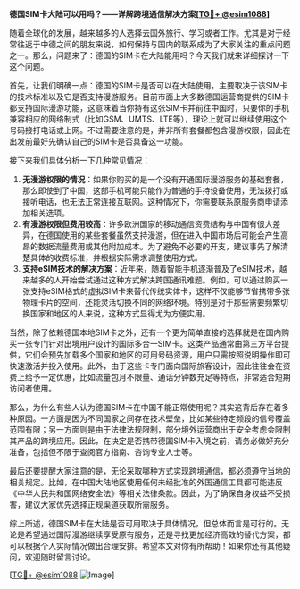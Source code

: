 **德国SIM卡大陆可以用吗？——详解跨境通信解决方案[[TG💪+ @esim1088](https://t.me/s/esim1088)]**

随着全球化的发展，越来越多的人选择去国外旅行、学习或者工作。尤其是对于经常往返于中德之间的朋友来说，如何保持与国内的联系成为了大家关注的重点问题之一。那么，问题来了：德国的SIM卡在大陆能用吗？今天我们就来详细探讨一下这个问题。

首先，让我们明确一点：德国的SIM卡是否可以在大陆使用，主要取决于该SIM卡的技术标准以及它是否支持漫游服务。目前市面上大多数德国运营商提供的SIM卡都支持国际漫游功能，这意味着当你持有这张SIM卡并前往中国时，只要你的手机兼容相应的网络制式（比如GSM、UMTS、LTE等），理论上就可以继续使用这个号码接打电话或上网。不过需要注意的是，并非所有套餐都包含漫游权限，因此在出发前最好先确认自己的SIM卡是否具备这一功能。

接下来我们具体分析一下几种常见情况：
1. **无漫游权限的情况**：如果你购买的是一个没有开通国际漫游服务的基础套餐，那么即使到了中国，这部手机可能只能作为普通的手持设备使用，无法拨打或接听电话，也无法正常连接互联网。这种情况下，你需要联系原服务商申请添加相关选项。
2. **有漫游权限但费用较高**：许多欧洲国家的移动通信资费结构与中国有很大差异，在德国使用的某些套餐虽然支持漫游，但在进入中国市场后可能会产生高昂的数据流量费用或其他附加成本。为了避免不必要的开支，建议事先了解清楚具体的收费标准，并根据实际需求调整使用方式。
3. **支持eSIM技术的解决方案**：近年来，随着智能手机逐渐普及了eSIM技术，越来越多的人开始尝试通过这种方式解决跨国通讯难题。例如，可以通过购买一张支持eSIM格式的虚拟SIM卡来替代传统实体卡，这样不仅能够节省携带多张物理卡片的空间，还能灵活切换不同的网络环境。特别是对于那些需要频繁切换国家和地区的人来说，这种方式显得尤为方便实用。

当然，除了依赖德国本地SIM卡之外，还有一个更为简单直接的选择就是在国内购买一张专门针对出境用户设计的国际多合一SIM卡。这类产品通常由第三方平台提供，它们会预先加载多个国家和地区的可用号码资源，用户只需按照说明操作即可快速激活并投入使用。此外，由于这些卡专门面向国际旅客设计，因此往往会在资费上给予一定优惠，比如流量包月不限量、通话分钟数充足等特点，非常适合短期访问者使用。

那么，为什么有些人认为德国SIM卡在中国不能正常使用呢？其实这背后存在着多种原因。一方面是因为不同国家之间存在技术壁垒，比如某些特定频段的信号覆盖范围有限；另一方面则是由于法律法规限制，部分境外运营商出于安全考虑会限制其产品的跨境应用。因此，在决定是否携带德国SIM卡入境之前，请务必做好充分准备，包括但不限于查阅官方指南、咨询专业人士等。

最后还要提醒大家注意的是，无论采取哪种方式实现跨境通信，都必须遵守当地的相关规定。比如，在中国大陆地区使用任何未经批准的外国通信工具都可能违反《中华人民共和国网络安全法》等相关法律条款。因此，为了确保自身权益不受损害，建议大家优先选择正规渠道获取所需服务。

综上所述，德国SIM卡在大陆是否可用取决于具体情况，但总体而言是可行的。无论是希望通过国际漫游继续享受原有服务，还是寻找更加经济高效的替代方案，都可以根据个人实际情况做出合理安排。希望本文对你有所帮助！如果你还有其他疑问，欢迎随时留言讨论。

[[TG💪+ @esim1088](https://t.me/s/esim1088) ![Image](https://i.postimg.cc/4NQfJmqS/Snipaste-2025-05-13-00-14-12.png)]